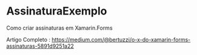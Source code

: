 # AssinaturaExemplo
Como criar assinaturas em Xamarin.Forms

Artigo Completo : https://medium.com/@bertuzzi/o-x-do-xamarin-forms-assinaturas-5891d9251a22
